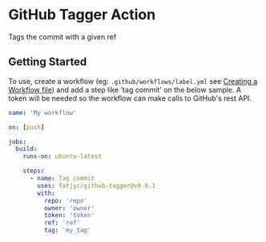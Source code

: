 # GitHub Tagger Action

Tags the commit with a given ref

## Getting Started

To use, create a workflow (eg: `.github/workflows/label.yml` see [Creating a Workflow file](https://help.github.com/en/articles/configuring-a-workflow#creating-a-workflow-file)) and add a step like 'tag commit' on the below sample. A token will be needed so the workflow can make calls to GitHub's rest API.

```yaml
name: 'My workflow'

on: [push]

jobs:
  build:
    runs-on: ubuntu-latest

    steps:
      - name: Tag commit
        uses: fatjyc/github-tagger@v0.0.1
        with:
          repo: 'repo'
          owner: 'owner'
          token: 'token'
          ref: 'ref'
          tag: 'my_tag'
```

